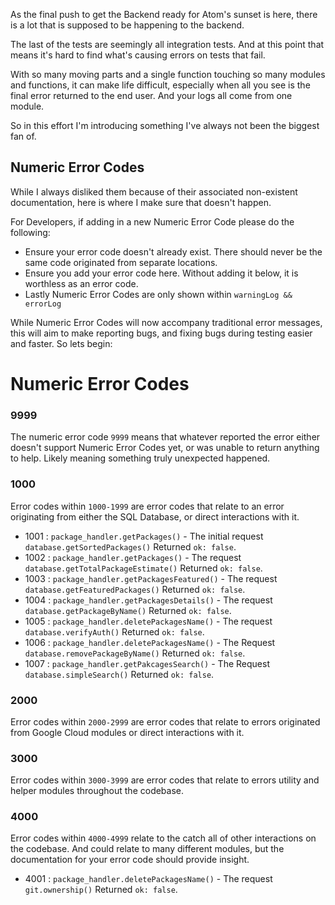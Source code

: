 As the final push to get the Backend ready for Atom's sunset is here, there is a lot that is supposed to be happening to the backend.

The last of the tests are seemingly all integration tests. And at this point that means it's hard to find what's causing errors on tests that fail.

With so many moving parts and a single function touching so many modules and functions, it can make life difficult, especially when all you see is the final error returned to the end user. And your logs all come from one module.

So in this effort I'm introducing something I've always not been the biggest fan of.

## Numeric Error Codes

While I always disliked them because of their associated non-existent documentation, here is where I make sure that doesn't happen.

For Developers, if adding in a new Numeric Error Code please do the following:
  * Ensure your error code doesn't already exist. There should never be the same code originated from separate locations.
  * Ensure you add your error code here. Without adding it below, it is worthless as an error code.
  * Lastly Numeric Error Codes are only shown within `warningLog && errorLog`

While Numeric Error Codes will now accompany traditional error messages, this will aim to make reporting bugs, and fixing bugs during testing easier and faster. So lets begin:

# Numeric Error Codes

### 9999

The numeric error code `9999` means that whatever reported the error either doesn't support Numeric Error Codes yet, or was unable to return anything to help. Likely meaning something truly unexpected happened.

### 1000

Error codes within `1000-1999` are error codes that relate to an error originating from either the SQL Database, or direct interactions with it.

- 1001 : `package_handler.getPackages()` - The initial request `database.getSortedPackages()` Returned `ok: false`.
- 1002 : `package_handler.getPackages()` - The request `database.getTotalPackageEstimate()` Returned `ok: false`.
- 1003 : `package_handler.getPackagesFeatured()` - The request `database.getFeaturedPackages()` Returned `ok: false`.
- 1004 : `package_handler.getPackagesDetails()` - The request `database.getPackageByName()` Returned `ok: false`.
- 1005 : `package_handler.deletePackagesName()` - The request `database.verifyAuth()` Returned `ok: false`.
- 1006 : `package_handler.deletePackagesName()` - The Request `database.removePackageByName()` Returned `ok: false`.
- 1007 : `package_handler.getPakcagesSearch()` - The Request `database.simpleSearch()` Returned `ok: false`.

### 2000

Error codes within `2000-2999` are error codes that relate to errors originated from Google Cloud modules or direct interactions with it.

### 3000

Error codes within `3000-3999` are error codes that relate to errors utility and helper modules throughout the codebase.

### 4000

Error codes within `4000-4999` relate to the catch all of other interactions on the codebase. And could relate to many different modules, but the documentation for your error code should provide insight.

- 4001 : `package_handler.deletePackagesName()` - The request `git.ownership()` Returned `ok: false`.
